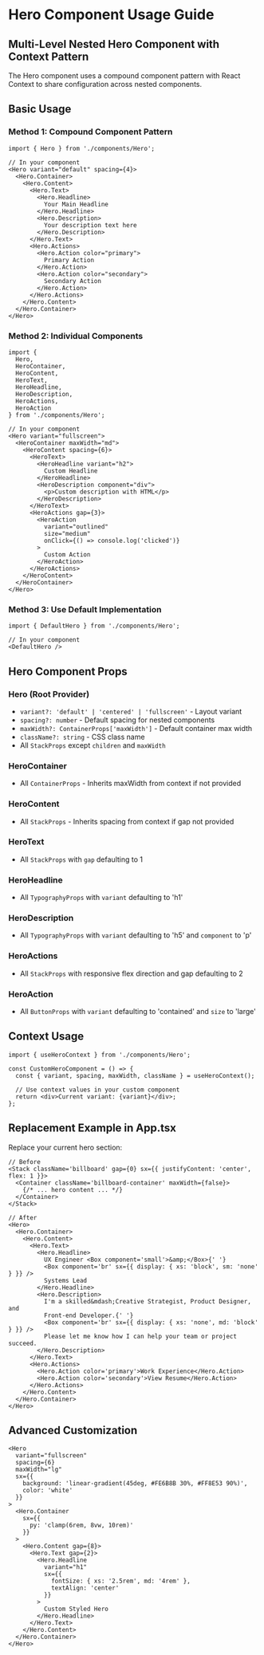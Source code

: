 # Hero Component Usage Guide

## Multi-Level Nested Hero Component with Context Pattern

The Hero component uses a compound component pattern with React Context to share configuration across nested components.

## Basic Usage

### Method 1: Compound Component Pattern
```tsx
import { Hero } from './components/Hero';

// In your component
<Hero variant="default" spacing={4}>
  <Hero.Container>
    <Hero.Content>
      <Hero.Text>
        <Hero.Headline>
          Your Main Headline
        </Hero.Headline>
        <Hero.Description>
          Your description text here
        </Hero.Description>
      </Hero.Text>
      <Hero.Actions>
        <Hero.Action color="primary">
          Primary Action
        </Hero.Action>
        <Hero.Action color="secondary">
          Secondary Action
        </Hero.Action>
      </Hero.Actions>
    </Hero.Content>
  </Hero.Container>
</Hero>
```

### Method 2: Individual Components
```tsx
import { 
  Hero, 
  HeroContainer, 
  HeroContent, 
  HeroText,
  HeroHeadline,
  HeroDescription,
  HeroActions,
  HeroAction 
} from './components/Hero';

// In your component
<Hero variant="fullscreen">
  <HeroContainer maxWidth="md">
    <HeroContent spacing={6}>
      <HeroText>
        <HeroHeadline variant="h2">
          Custom Headline
        </HeroHeadline>
        <HeroDescription component="div">
          <p>Custom description with HTML</p>
        </HeroDescription>
      </HeroText>
      <HeroActions gap={3}>
        <HeroAction 
          variant="outlined" 
          size="medium"
          onClick={() => console.log('clicked')}
        >
          Custom Action
        </HeroAction>
      </HeroActions>
    </HeroContent>
  </HeroContainer>
</Hero>
```

### Method 3: Use Default Implementation
```tsx
import { DefaultHero } from './components/Hero';

// In your component
<DefaultHero />
```

## Hero Component Props

### Hero (Root Provider)
- `variant?: 'default' | 'centered' | 'fullscreen'` - Layout variant
- `spacing?: number` - Default spacing for nested components
- `maxWidth?: ContainerProps['maxWidth']` - Default container max width
- `className?: string` - CSS class name
- All `StackProps` except `children` and `maxWidth`

### HeroContainer
- All `ContainerProps` - Inherits maxWidth from context if not provided

### HeroContent
- All `StackProps` - Inherits spacing from context if gap not provided

### HeroText
- All `StackProps` with `gap` defaulting to 1

### HeroHeadline
- All `TypographyProps` with `variant` defaulting to 'h1'

### HeroDescription
- All `TypographyProps` with `variant` defaulting to 'h5' and `component` to 'p'

### HeroActions
- All `StackProps` with responsive flex direction and gap defaulting to 2

### HeroAction
- All `ButtonProps` with `variant` defaulting to 'contained' and `size` to 'large'

## Context Usage

```tsx
import { useHeroContext } from './components/Hero';

const CustomHeroComponent = () => {
  const { variant, spacing, maxWidth, className } = useHeroContext();
  
  // Use context values in your custom component
  return <div>Current variant: {variant}</div>;
};
```

## Replacement Example in App.tsx

Replace your current hero section:

```tsx
// Before
<Stack className='billboard' gap={0} sx={{ justifyContent: 'center', flex: 1 }}>
  <Container className='billboard-container' maxWidth={false}>
    {/* ... hero content ... */}
  </Container>
</Stack>

// After
<Hero>
  <Hero.Container>
    <Hero.Content>
      <Hero.Text>
        <Hero.Headline>
          UX Engineer <Box component='small'>&amp;</Box>{' '}
          <Box component='br' sx={{ display: { xs: 'block', sm: 'none' } }} />
          Systems Lead
        </Hero.Headline>
        <Hero.Description>
          I'm a skilled&mdash;Creative Strategist, Product Designer, and
          Front-end Developer.{' '}
          <Box component='br' sx={{ display: { xs: 'none', md: 'block' } }} />
          Please let me know how I can help your team or project succeed.
        </Hero.Description>
      </Hero.Text>
      <Hero.Actions>
        <Hero.Action color='primary'>Work Experience</Hero.Action>
        <Hero.Action color='secondary'>View Resume</Hero.Action>
      </Hero.Actions>
    </Hero.Content>
  </Hero.Container>
</Hero>
```

## Advanced Customization

```tsx
<Hero 
  variant="fullscreen" 
  spacing={6}
  maxWidth="lg"
  sx={{ 
    background: 'linear-gradient(45deg, #FE6B8B 30%, #FF8E53 90%)',
    color: 'white'
  }}
>
  <Hero.Container 
    sx={{ 
      py: 'clamp(6rem, 8vw, 10rem)' 
    }}
  >
    <Hero.Content gap={8}>
      <Hero.Text gap={2}>
        <Hero.Headline 
          variant="h1" 
          sx={{ 
            fontSize: { xs: '2.5rem', md: '4rem' },
            textAlign: 'center'
          }}
        >
          Custom Styled Hero
        </Hero.Headline>
      </Hero.Text>
    </Hero.Content>
  </Hero.Container>
</Hero>
```